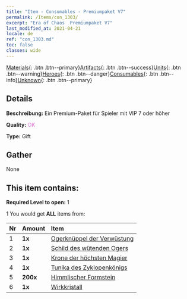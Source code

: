 ```yaml
---
title: "Item - Consumables - Premiumpaket V7"
permalink: /Items/con_1303/
excerpt: "Era of Chaos  Premiumpaket V7"
last_modified_at: 2021-04-21
locale: de
ref: "con_1303.md"
toc: false
classes: wide
---
```

 [Materials](/de/Items/){: .btn .btn--primary}[Artifacts](/de/Items/Artifacts/){: .btn .btn--success}[Units](/de/Items/Units/){: .btn .btn--warning}[Heroes](/de/Items/Heroes/){: .btn .btn--danger}[Consumables](/de/Items/Consumables/){: .btn .btn--info}[Unknown](/de/Items/Unknown/){: .btn .btn--primary}

## Details
 **Beschreibung:** Ein Premium-Paket für Spieler mit VIP 7 oder höher

 **Quality:** <span style="color: #DA70D6">OK</span>

 **Type:** Gift

## Gather

  None

## This item contains:

 **Required Level to open:** 1

 1 You would get **ALL** items  from:

  | Nr | Amount |     Item    |
  |:---|:-------|:------------|
  | 1 |  **1x** | [Ogerknüppel der Verwüstung](/de/Items/art_125/) |  | 
  | 2 |  **1x** | [Schild des wütenden Ogers](/de/Items/art_126/) |  | 
  | 3 |  **1x** | [Krone der höchsten Magier](/de/Items/art_127/) |  | 
  | 4 |  **1x** | [Tunika des Zyklopenkönigs](/de/Items/art_128/) |  | 
  | 5 |  **200x** | [Himmlischer Formstein](/de/Items/art_188/) |  | 
  | 6 |  **1x** | [Wirkkristall](/de/Items/art_189/) |  | 
